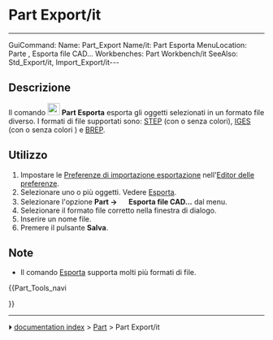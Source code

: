 # Part Export/it
---
 GuiCommand:
   Name: Part_Export
   Name/it: Part Esporta
   MenuLocation: Parte , Esporta file CAD...
   Workbenches: Part Workbench/it
   SeeAlso: Std_Export/it, Import_Export/it---



## Descrizione

Il comando <img alt="" src=images/Part_Export.svg  style="width:24px;"> **Part Esporta** esporta gli oggetti selezionati in un formato file diverso. I formati di file supportati sono: [STEP](http://en.wikipedia.org/wiki/Step_file) (con o senza colori), [IGES](http://en.wikipedia.org/wiki/IGES) (con o senza colori ) e [BREP](http://en.wikipedia.org/wiki/BREP).



## Utilizzo

1.  Impostare le [Preferenze di importazione esportazione](Import_Export_Preferences/it.md) nell\'[Editor delle preferenze](Preferences_Editor/it.md).
2.  Selezionare uno o più oggetti. Vedere [Esporta](Std_Export/it#Utilizzo.md).
3.  Selezionare l\'opzione **Part → <img src="images/Part_Export.svg" width=16px> Esporta file CAD...** dal menu.
4.  Selezionare il formato file corretto nella finestra di dialogo.
5.  Inserire un nome file.
6.  Premere il pulsante **Salva**.



## Note

-   Il comando [Esporta](Std_Export/it.md) supporta molti più formati di file.





{{Part_Tools_navi

}}



---
⏵ [documentation index](../README.md) > [Part](Part_Workbench.md) > Part Export/it

